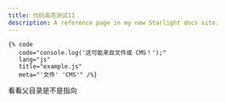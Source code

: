 ```yaml
---
title: 代码高亮测试11
description: A reference page in my new Starlight docs site.
---
```


```
{% code
   code="console.log('这可能来自文件或 CMS！');"
   lang="js"
   title="example.js"
   meta="'文件' 'CMS'" /%}
```

看看父目录是不是指向